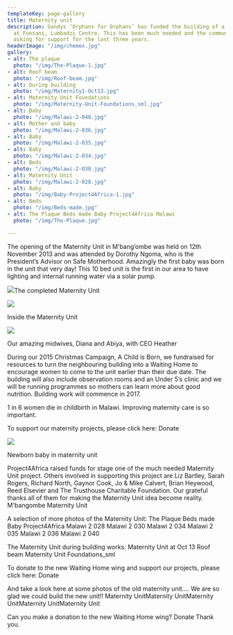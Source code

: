 ```yaml
---
templateKey: page-gallery
title: Maternity unit
description: Gandys ‘Orphans for Orphans’ has funded the building of a pre-school
  at Funsani, Lumbadzi Centre. This has been much needed and the community have been
  asking for support for the last three years.
headerImage: "/img/chemex.jpg"
gallery:
- alt: The plaque
  photo: "/img/The-Plaque-1.jpg"
- alt: Roof beam
  photo: "/img/Roof-beam.jpg"
- alt: During building
  photo: "/img/Maternity1-Oct13.jpg"
- alt: Maternity Unit Foundations
  photo: "/img/Maternity-Unit-Foundations_sml.jpg"
- alt: Baby
  photo: "/img/Malawi-2-040.jpg"
- alt: Mother and baby
  photo: "/img/Malawi-2-036.jpg"
- alt: Baby
  photo: "/img/Malawi-2-035.jpg"
- alt: Baby
  photo: "/img/Malawi-2-034.jpg"
- alt: Beds
  photo: "/img/Malawi-2-030.jpg"
- alt: Maternity Unit
  photo: "/img/Malawi-2-028.jpg"
- alt: Baby
  photo: "/img/Baby-Project4Africa-1.jpg"
- alt: Beds
  photo: "/img/Beds-made.jpg"
- alt: The Plaque Beds made Baby Project4Africa Malawi
  photo: "/img/The-Plaque.jpg"

---
```

The opening of the Maternity Unit in M’bang’ombe was held on 12th November 2013 and was attended by Dorothy Ngoma, who is the President’s Advisor on Safe Motherhood. Amazingly the first baby was born in the unit that very day! This 10 bed unit is the first in our area to have lighting and internal running water via a solar pump.

![](/img/IMG_4993.jpg)The completed Maternity Unit

![](/img/IMG_8981.jpg)

Inside the Maternity Unit

![](/img/FB_IMG_1450206075403.jpg)

Our amazing midwives, Diana and Abiya, with CEO Heather

During our 2015 Christmas Campaign, A Child is Born, we fundraised for resources to turn the neighbouring building into a Waiting Home to encourage women to come to the unit earlier than their due date. The building will also include observation rooms and an Under 5’s clinic and we will be running programmes so mothers can learn more about good nutrition. Building work will commence in 2017.

1 in 6 women die in childbirth in Malawi. Improving maternity care is so important.

To support our maternity projects, please click here:
Donate

![](/img/IMG_8988.jpg)

Newborn baby in maternity unit

Project4Africa raised funds for stage one of the much needed Maternity Unit project. Others involved in supporting this project are Liz Bartley, Sarah Rogers, Richard North, Gaynor Cook, Jo & Mike Calvert, Brian Heywood, Reed Elsevier and The Trusthouse Charitable Foundation. Our grateful thanks all of them for making the Maternity Unit idea become reality.
M'bangombe Maternity Unit

A selection of more photos of the Maternity Unit:
The Plaque Beds made Baby Project4Africa Malawi 2 028 Malawi 2 030 Malawi 2 034 Malawi 2 035 Malawi 2 036 Malawi 2 040

The Maternity Unit during building works:
Maternity Unit at Oct 13 Roof beam Maternity Unit Foundations_sml

To donate to the new Waiting Home wing and support our projects, please click here:
Donate

And take a look here at some photos of the old maternity unit…. We are so glad we could build the new unit!!
Maternity UnitMaternity UnitMaternity UnitMaternity UnitMaternity Unit

Can you make a donation to the new Waiting Home wing?
Donate
Thank you.